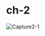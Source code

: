 # ch-2
![Capture2-1](https://user-images.githubusercontent.com/118763065/213970730-5a76110a-dd0f-40da-9537-917e839c07f5.PNG)
